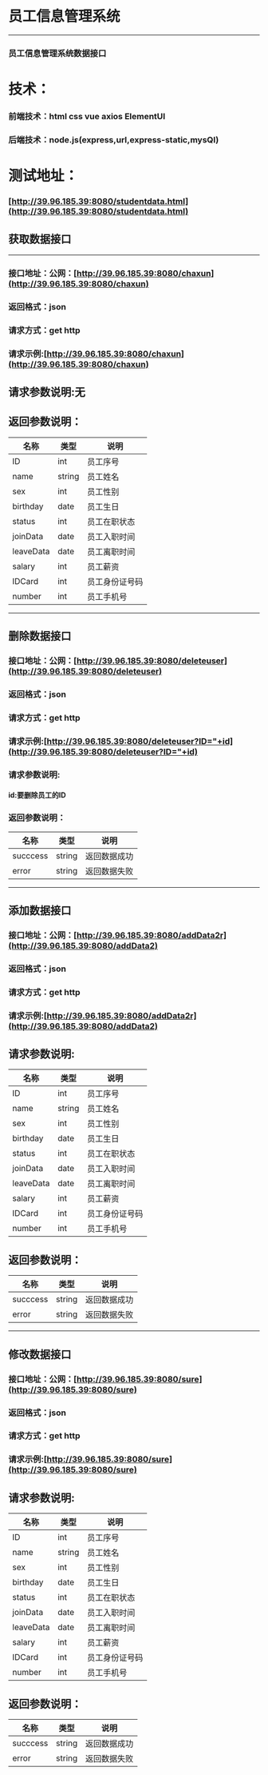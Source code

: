 ﻿
# 员工信息管理系统

<hr>

### 员工信息管理系统数据接口

# 技术：

### 前端技术：html css vue axios ElementUI

### 后端技术：node.js(express,url,express-static,mysQl)

# 测试地址：

### [http://39.96.185.39:8080/studentdata.html](http://39.96.185.39:8080/studentdata.html)

## 获取数据接口

<hr>

### 接口地址：公网：[http://39.96.185.39:8080/chaxun](http://39.96.185.39:8080/chaxun)

### 返回格式：json

### 请求方式：get http

### 请求示例:[http://39.96.185.39:8080/chaxun](http://39.96.185.39:8080/chaxun)

## 请求参数说明:无

## 返回参数说明：

<table>
   <thead>
         <tr>
            <th>名称</th>
            <th>类型</th>
            <th>说明</th>
        </tr>
   </thead>
   <tbody>
        <tr>
            <td>ID</td>
            <td>int</td>
            <td>员工序号</td>
        </tr>
         <tr>
            <td>name</td>
            <td>string</td>
            <td>员工姓名</td>
        </tr>
         <tr>
            <td>sex</td>
            <td>int</td>
            <td>员工性别</td>
        </tr>
         <tr>
            <td>birthday</td>
            <td>date</td>
            <td>员工生日</td>
        </tr>
         <tr>
            <td>status</td>
            <td>int</td>
            <td>员工在职状态</td>
        </tr>
         <tr>
            <td>joinData</td>
            <td>date</td>
            <td>员工入职时间</td>
        </tr>
          <tr>
            <td>leaveData</td>
            <td>date</td>
            <td>员工离职时间</td>
        </tr>
          <tr>
            <td>salary</td>
            <td>int</td>
            <td>员工薪资</td>
        </tr>
         <tr>
            <td>IDCard</td>
            <td>int</td>
            <td>员工身份证号码</td>
        </tr>
         <tr>
            <td>number</td>
            <td>int</td>
            <td>员工手机号</td>
        </tr>
   </tbody>
</table>
<hr>

## 删除数据接口

### 接口地址：公网：[http://39.96.185.39:8080/deleteuser](http://39.96.185.39:8080/deleteuser)

### 返回格式：json

### 请求方式：get http

### 请求示例:[http://39.96.185.39:8080/deleteuser?ID="+id](http://39.96.185.39:8080/deleteuser?ID="+id)

### 请求参数说明:

#### id:要删除员工的ID

### 返回参数说明：

<table>
    <thead>
        <tr>
            <th>名称</th>
            <th>类型</th>
            <th>说明</th>
        </tr>
    </thead>
    <tbody>
        <tr>
            <td>succcess</td>
            <td>string</td>
            <td>返回数据成功</td>
        </tr>
         <tr>
            <td>error</td>
            <td>string</td>
            <td>返回数据失败</td>
        </tr>
    </tbody>
</table>
<hr>

## 添加数据接口

### 接口地址：公网：[http://39.96.185.39:8080/addData2r](http://39.96.185.39:8080/addData2)

### 返回格式：json

### 请求方式：get http

### 请求示例:[http://39.96.185.39:8080/addData2r](http://39.96.185.39:8080/addData2)

## 请求参数说明:

<table>
   <thead>
         <tr>
            <th>名称</th>
            <th>类型</th>
            <th>说明</th>
        </tr>
   </thead>
   <tbody>
        <tr>
            <td>ID</td>
            <td>int</td>
            <td>员工序号</td>
        </tr>
         <tr>
            <td>name</td>
            <td>string</td>
            <td>员工姓名</td>
        </tr>
         <tr>
            <td>sex</td>
            <td>int</td>
            <td>员工性别</td>
        </tr>
         <tr>
            <td>birthday</td>
            <td>date</td>
            <td>员工生日</td>
        </tr>
         <tr>
            <td>status</td>
            <td>int</td>
            <td>员工在职状态</td>
        </tr>
         <tr>
            <td>joinData</td>
            <td>date</td>
            <td>员工入职时间</td>
        </tr>
          <tr>
            <td>leaveData</td>
            <td>date</td>
            <td>员工离职时间</td>
        </tr>
          <tr>
            <td>salary</td>
            <td>int</td>
            <td>员工薪资</td>
        </tr>
         <tr>
            <td>IDCard</td>
            <td>int</td>
            <td>员工身份证号码</td>
        </tr>
         <tr>
            <td>number</td>
            <td>int</td>
            <td>员工手机号</td>
        </tr>
   </tbody>
</table>

## 返回参数说明：

<table>
    <thead>
        <tr>
            <th>名称</th>
            <th>类型</th>
            <th>说明</th>
        </tr>
    </thead>
    <tbody>
        <tr>
            <td>succcess</td>
            <td>string</td>
            <td>返回数据成功</td>
        </tr>
         <tr>
            <td>error</td>
            <td>string</td>
            <td>返回数据失败</td>
        </tr>
    </tbody>
</table>
<hr>

## 修改数据接口

### 接口地址：公网：[http://39.96.185.39:8080/sure](http://39.96.185.39:8080/sure)

### 返回格式：json

### 请求方式：get http

### 请求示例:[http://39.96.185.39:8080/sure](http://39.96.185.39:8080/sure)

## 请求参数说明:

<table>
   <thead>
         <tr>
            <th>名称</th>
            <th>类型</th>
            <th>说明</th>
        </tr>
   </thead>
   <tbody>
        <tr>
            <td>ID</td>
            <td>int</td>
            <td>员工序号</td>
        </tr>
         <tr>
            <td>name</td>
            <td>string</td>
            <td>员工姓名</td>
        </tr>
         <tr>
            <td>sex</td>
            <td>int</td>
            <td>员工性别</td>
        </tr>
         <tr>
            <td>birthday</td>
            <td>date</td>
            <td>员工生日</td>
        </tr>
         <tr>
            <td>status</td>
            <td>int</td>
            <td>员工在职状态</td>
        </tr>
         <tr>
            <td>joinData</td>
            <td>date</td>
            <td>员工入职时间</td>
        </tr>
          <tr>
            <td>leaveData</td>
            <td>date</td>
            <td>员工离职时间</td>
        </tr>
          <tr>
            <td>salary</td>
            <td>int</td>
            <td>员工薪资</td>
        </tr>
         <tr>
            <td>IDCard</td>
            <td>int</td>
            <td>员工身份证号码</td>
        </tr>
         <tr>
            <td>number</td>
            <td>int</td>
            <td>员工手机号</td>
        </tr>
   </tbody>
</table>

## 返回参数说明：

<table>
    <thead>
        <tr>
            <th>名称</th>
            <th>类型</th>
            <th>说明</th>
        </tr>
    </thead>
    <tbody>
        <tr>
            <td>succcess</td>
            <td>string</td>
            <td>返回数据成功</td>
        </tr>
         <tr>
            <td>error</td>
            <td>string</td>
            <td>返回数据失败</td>
        </tr>
    </tbody>
</table>


